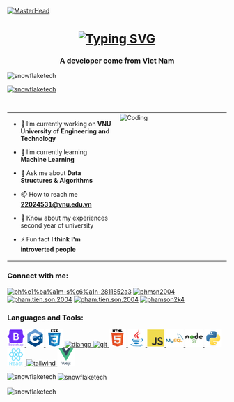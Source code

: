 [![MasterHead](https://user-images.githubusercontent.com/74038190/221352995-5ac18bdf-1a19-4f99-bbb6-77559b220470.gif)](https://www.facebook.com/pham.tien.son.2004/)
<h1 align="center">
<a href="https://git.io/typing-svg"><img src="https://readme-typing-svg.demolab.com?font=Cascadia+Code+ExtraBold&pause=1000&random=false&width=500&height=70&duration=4000&size=35&center=true&lines=Hi+There!%F0%9F%91%8B;I'm+SnowflakeTech!+%E2%9D%84%EF%B8%8F" alt="Typing SVG" /></a>
</h1>
<h3 align="center">A developer come from Viet Nam</h3>

<p align="left"> <img src="https://komarev.com/ghpvc/?username=snowflaketech&label=Profile%20views&color=0e75b6&style=flat" alt="snowflaketech" /> </p>

<p align="left"> <a href="https://github.com/ryo-ma/github-profile-trophy"><img src="https://github-profile-trophy.vercel.app/?username=snowflaketech" alt="snowflaketech" /></a> </p>

<p align="left"> <a href="https://twitter.com/" target="blank"><img src="https://img.shields.io/twitter/follow/?logo=twitter&style=for-the-badge" alt="" /></a> </p>

<table>
  <tr>
    <td valign="top" width="50%">
    
- 🔭 I’m currently working on **VNU University of Engineering and Technology**
- 🌱 I’m currently learning **Machine Learning**
- 💬 Ask me about **Data Structures & Algorithms**
- 📫 How to reach me **22024531@vnu.edu.vn**
- 📄 Know about my experiences second year of university
- ⚡ Fun fact **I think I'm introverted people**
    </td>
    
    <td valign="top" width="50%">
    
<img src="https://camo.githubusercontent.com/7de37139d0b4c1ce40865e799b446c0e963a3dd8fb68d239707237c40604fa3d/68747470733a2f2f63646e2e6472696262626c652e636f6d2f75736572732f3733303730332f73637265656e73686f74732f363538313234332f6176656e746f2e676966" alt="Coding" width="100%">
  </tr>
</table>

<h3 align="left">Connect with me:</h3>
<p align="left">
<a href="https://linkedin.com/in/ph%e1%ba%a1m-s%c6%a1n-2811852a3" target="blank"><img align="center" src="https://raw.githubusercontent.com/rahuldkjain/github-profile-readme-generator/master/src/images/icons/Social/linked-in-alt.svg" alt="ph%e1%ba%a1m-s%c6%a1n-2811852a3" height="30" width="40" /></a>
<a href="https://kaggle.com/phmsn2004" target="blank"><img align="center" src="https://raw.githubusercontent.com/rahuldkjain/github-profile-readme-generator/master/src/images/icons/Social/kaggle.svg" alt="phmsn2004" height="30" width="40" /></a>
<a href="https://fb.com/pham.tien.son.2004" target="blank"><img align="center" src="https://raw.githubusercontent.com/rahuldkjain/github-profile-readme-generator/master/src/images/icons/Social/facebook.svg" alt="pham.tien.son.2004" height="30" width="40" /></a>
<a href="https://instagram.com/pham.tien.son.2004" target="blank"><img align="center" src="https://raw.githubusercontent.com/rahuldkjain/github-profile-readme-generator/master/src/images/icons/Social/instagram.svg" alt="pham.tien.son.2004" height="30" width="40" /></a>
<a href="https://www.leetcode.com/phamson2k4" target="blank"><img align="center" src="https://raw.githubusercontent.com/rahuldkjain/github-profile-readme-generator/master/src/images/icons/Social/leet-code.svg" alt="phamson2k4" height="30" width="40" /></a>
</p>

<h3 align="left">Languages and Tools:</h3>
<p align="left"> <a href="https://getbootstrap.com" target="_blank" rel="noreferrer"> <img src="https://raw.githubusercontent.com/devicons/devicon/master/icons/bootstrap/bootstrap-plain-wordmark.svg" alt="bootstrap" width="40" height="40"/> </a> <a href="https://www.w3schools.com/cpp/" target="_blank" rel="noreferrer"> <img src="https://raw.githubusercontent.com/devicons/devicon/master/icons/cplusplus/cplusplus-original.svg" alt="cplusplus" width="40" height="40"/> </a> <a href="https://www.w3schools.com/css/" target="_blank" rel="noreferrer"> <img src="https://raw.githubusercontent.com/devicons/devicon/master/icons/css3/css3-original-wordmark.svg" alt="css3" width="40" height="40"/> </a> <a href="https://www.djangoproject.com/" target="_blank" rel="noreferrer"> <img src="https://cdn.worldvectorlogo.com/logos/django.svg" alt="django" width="40" height="40"/> </a> <a href="https://git-scm.com/" target="_blank" rel="noreferrer"> <img src="https://www.vectorlogo.zone/logos/git-scm/git-scm-icon.svg" alt="git" width="40" height="40"/> </a> <a href="https://www.w3.org/html/" target="_blank" rel="noreferrer"> <img src="https://raw.githubusercontent.com/devicons/devicon/master/icons/html5/html5-original-wordmark.svg" alt="html5" width="40" height="40"/> </a> <a href="https://www.java.com" target="_blank" rel="noreferrer"> <img src="https://raw.githubusercontent.com/devicons/devicon/master/icons/java/java-original.svg" alt="java" width="40" height="40"/> </a> <a href="https://developer.mozilla.org/en-US/docs/Web/JavaScript" target="_blank" rel="noreferrer"> <img src="https://raw.githubusercontent.com/devicons/devicon/master/icons/javascript/javascript-original.svg" alt="javascript" width="40" height="40"/> </a> <a href="https://www.mysql.com/" target="_blank" rel="noreferrer"> <img src="https://raw.githubusercontent.com/devicons/devicon/master/icons/mysql/mysql-original-wordmark.svg" alt="mysql" width="40" height="40"/> </a> <a href="https://nodejs.org" target="_blank" rel="noreferrer"> <img src="https://raw.githubusercontent.com/devicons/devicon/master/icons/nodejs/nodejs-original-wordmark.svg" alt="nodejs" width="40" height="40"/> </a> <a href="https://www.python.org" target="_blank" rel="noreferrer"> <img src="https://raw.githubusercontent.com/devicons/devicon/master/icons/python/python-original.svg" alt="python" width="40" height="40"/> </a> <a href="https://reactjs.org/" target="_blank" rel="noreferrer"> <img src="https://raw.githubusercontent.com/devicons/devicon/master/icons/react/react-original-wordmark.svg" alt="react" width="40" height="40"/> </a> <a href="https://tailwindcss.com/" target="_blank" rel="noreferrer"> <img src="https://www.vectorlogo.zone/logos/tailwindcss/tailwindcss-icon.svg" alt="tailwind" width="40" height="40"/> </a> <a href="https://vuejs.org/" target="_blank" rel="noreferrer"> <img src="https://raw.githubusercontent.com/devicons/devicon/master/icons/vuejs/vuejs-original-wordmark.svg" alt="vuejs" width="40" height="40"/> </a> </p>

<p><img align="left" src="https://github-readme-stats.vercel.app/api/top-langs?username=snowflaketech&show_icons=true&locale=en&layout=compact&theme=radical" alt="snowflaketech" /></p>

<p>&nbsp;<img align="center" src="https://github-readme-stats.vercel.app/api?username=snowflaketech&show_icons=true&locale=en&theme=radical" alt="snowflaketech" /></p>

<p><img align="center" src="https://github-readme-streak-stats.herokuapp.com/?user=snowflaketech&theme=radical" alt="snowflaketech"/></p>
